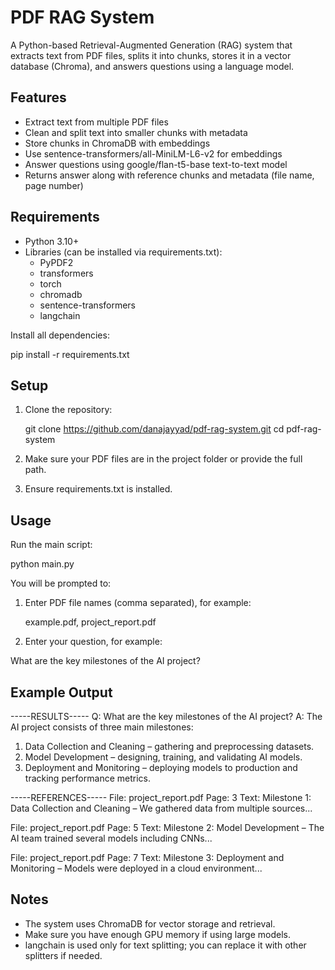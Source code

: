 PDF RAG System
===============

A Python-based Retrieval-Augmented Generation (RAG) system that extracts text from PDF files,
splits it into chunks, stores it in a vector database (Chroma), and answers questions using a
language model.

Features
--------

- Extract text from multiple PDF files
- Clean and split text into smaller chunks with metadata
- Store chunks in ChromaDB with embeddings
- Use sentence-transformers/all-MiniLM-L6-v2 for embeddings
- Answer questions using google/flan-t5-base text-to-text model
- Returns answer along with reference chunks and metadata (file name, page number)

Requirements
------------

- Python 3.10+
- Libraries (can be installed via requirements.txt):
  - PyPDF2
  - transformers
  - torch
  - chromadb
  - sentence-transformers
  - langchain

Install all dependencies:

pip install -r requirements.txt



Setup
-----

1. Clone the repository:

   git clone https://github.com/danajayyad/pdf-rag-system.git
   cd pdf-rag-system

2. Make sure your PDF files are in the project folder or provide the full path.

3. Ensure requirements.txt is installed.

Usage
-----

Run the main script:

python main.py


You will be prompted to:

1. Enter PDF file names (comma separated), for example:

   example.pdf, project_report.pdf

2. Enter your question, for example:

  What are the key milestones of the AI project?


Example Output
--------------

-----RESULTS-----
Q: What are the key milestones of the AI project?
A: The AI project consists of three main milestones: 
1. Data Collection and Cleaning – gathering and preprocessing datasets.
2. Model Development – designing, training, and validating AI models.
3. Deployment and Monitoring – deploying models to production and tracking performance metrics.

-----REFERENCES-----
File: project_report.pdf Page: 3
Text: Milestone 1: Data Collection and Cleaning – We gathered data from multiple sources...

File: project_report.pdf Page: 5
Text: Milestone 2: Model Development – The AI team trained several models including CNNs...

File: project_report.pdf Page: 7
Text: Milestone 3: Deployment and Monitoring – Models were deployed in a cloud environment...




Notes
-----

- The system uses ChromaDB for vector storage and retrieval.
- Make sure you have enough GPU memory if using large models.
- langchain is used only for text splitting; you can replace it with other splitters if needed.
